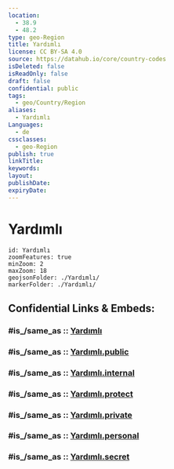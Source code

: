 ```yaml
---
location:
  - 38.9
  - 48.2
type: geo-Region
title: Yardımlı
license: CC BY-SA 4.0
source: https://datahub.io/core/country-codes
isDeleted: false
isReadOnly: false
draft: false
confidential: public
tags:
  - geo/Country/Region
aliases:
  - Yardımlı
Languages:
  - de
cssclasses:
  - geo-Region
publish: true
linkTitle:
keywords:
layout:
publishDate:
expiryDate:
---
```


# Yardımlı

```leaflet
id: Yardımlı
zoomFeatures: true 
minZoom: 2 
maxZoom: 18
geojsonFolder: ./Yardımlı/
markerFolder: ./Yardımlı/
```


## Confidential Links & Embeds: 

### #is_/same_as :: [Yardımlı](/_Standards/Earth/Continent/Asia/Asia~North~West/Azerbaijan/Regions~Azerbaijan/Lankaran/counties~Lankaran/Yardımlı.md) 

### #is_/same_as :: [Yardımlı.public](/_public/Earth/Continent/Asia/Asia~North~West/Azerbaijan/Regions~Azerbaijan/Lankaran/counties~Lankaran/Yardımlı.public.md) 

### #is_/same_as :: [Yardımlı.internal](/_internal/Earth/Continent/Asia/Asia~North~West/Azerbaijan/Regions~Azerbaijan/Lankaran/counties~Lankaran/Yardımlı.internal.md) 

### #is_/same_as :: [Yardımlı.protect](/_protect/Earth/Continent/Asia/Asia~North~West/Azerbaijan/Regions~Azerbaijan/Lankaran/counties~Lankaran/Yardımlı.protect.md) 

### #is_/same_as :: [Yardımlı.private](/_private/Earth/Continent/Asia/Asia~North~West/Azerbaijan/Regions~Azerbaijan/Lankaran/counties~Lankaran/Yardımlı.private.md) 

### #is_/same_as :: [Yardımlı.personal](/_personal/Earth/Continent/Asia/Asia~North~West/Azerbaijan/Regions~Azerbaijan/Lankaran/counties~Lankaran/Yardımlı.personal.md) 

### #is_/same_as :: [Yardımlı.secret](/_secret/Earth/Continent/Asia/Asia~North~West/Azerbaijan/Regions~Azerbaijan/Lankaran/counties~Lankaran/Yardımlı.secret.md)

